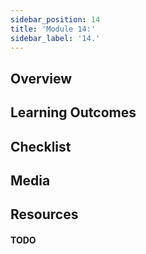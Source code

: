 ```yaml
---
sidebar_position: 14
title: 'Module 14:'
sidebar_label: '14.'
---
```

## Overview 

## Learning Outcomes

## Checklist 

## Media

## Resources

#### TODO
